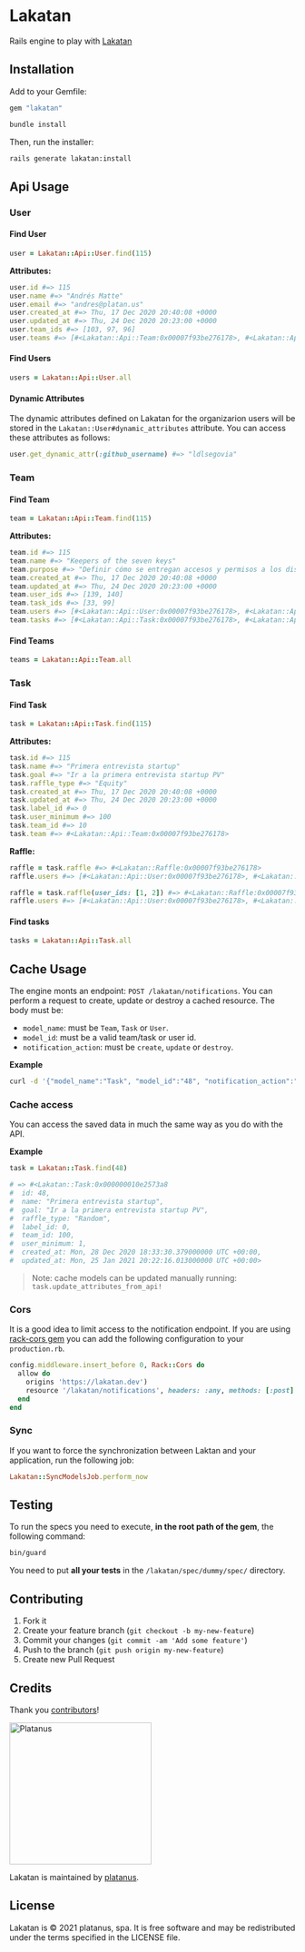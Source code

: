 # Lakatan

Rails engine to play with [Lakatan](https:/lakatan.dev)

## Installation

Add to your Gemfile:

```ruby
gem "lakatan"
```

```bash
bundle install
```

Then, run the installer:

```bash
rails generate lakatan:install
```

## Api Usage

### User

#### Find User

```ruby
user = Lakatan::Api::User.find(115)
```

**Attributes:**

```ruby
user.id #=> 115
user.name #=> "Andrés Matte"
user.email #=> "andres@platan.us"
user.created_at #=> Thu, 17 Dec 2020 20:40:08 +0000
user.updated_at #=> Thu, 24 Dec 2020 20:23:00 +0000
user.team_ids #=> [103, 97, 96]
user.teams #=> [#<Lakatan::Api::Team:0x00007f93be276178>, #<Lakatan::Api::Team:0x00007f93be276171]
```

#### Find Users

```ruby
users = Lakatan::Api::User.all
```
#### Dynamic Attributes

The dynamic attributes defined on Lakatan for the organizarion users will be stored in the `Lakatan::User#dynamic_attributes` attribute. You can access these attributes as follows:

```ruby
user.get_dynamic_attr(:github_username) #=> "ldlsegovia"
```

### Team

#### Find Team

```ruby
team = Lakatan::Api::Team.find(115)
```

**Attributes:**

```ruby
team.id #=> 115
team.name #=> "Keepers of the seven keys"
team.purpose #=> "Definir cómo se entregan accesos y permisos a los distintos sistemas que necesitamos dentro de Platanus."
team.created_at #=> Thu, 17 Dec 2020 20:40:08 +0000
team.updated_at #=> Thu, 24 Dec 2020 20:23:00 +0000
team.user_ids #=> [139, 140]
team.task_ids #=> [33, 99]
team.users #=> [#<Lakatan::Api::User:0x00007f93be276178>, #<Lakatan::Api::User:0x00007f93be276171]
team.tasks #=> [#<Lakatan::Api::Task:0x00007f93be276178>, #<Lakatan::Api::Task:0x00007f93be276171]
```

#### Find Teams

```ruby
teams = Lakatan::Api::Team.all
```

### Task

#### Find Task

```ruby
task = Lakatan::Api::Task.find(115)
```

**Attributes:**

```ruby
task.id #=> 115
task.name #=> "Primera entrevista startup"
task.goal #=> "Ir a la primera entrevista startup PV"
task.raffle_type #=> "Equity"
task.created_at #=> Thu, 17 Dec 2020 20:40:08 +0000
task.updated_at #=> Thu, 24 Dec 2020 20:23:00 +0000
task.label_id #=> 0
task.user_minimum #=> 100
task.team_id #=> 10
task.team #=> #<Lakatan::Api::Team:0x00007f93be276178>
```

**Raffle:**

```ruby
raffle = task.raffle #=> #<Lakatan::Raffle:0x00007f93be276178>
raffle.users #=> [#<Lakatan::Api::User:0x00007f93be276178>, #<Lakatan::Api::User:0x00007f93be276171]
```

```ruby
raffle = task.raffle(user_ids: [1, 2]) #=> #<Lakatan::Raffle:0x00007f93be276178>
raffle.users #=> [#<Lakatan::Api::User:0x00007f93be276178>, #<Lakatan::Api::User:0x00007f93be276171]
```

#### Find tasks

```ruby
tasks = Lakatan::Api::Task.all
```

## Cache Usage

The engine monts an endpoint: `POST /lakatan/notifications`. You can perform a request to create, update or destroy a cached resource. The body must be:

- `model_name`: must be `Team`, `Task` or `User`.
- `model_id`: must be a valid team/task or user id.
- `notification_action`: must be `create`, `update` or `destroy`.

**Example**

```bash
curl -d '{"model_name":"Task", "model_id":"48", "notification_action":"create"}' -H "Content-Type: application/json" -X POST http://localhost:3000/lakatan/notifications
```

### Cache access

You can access the saved data in much the same way as you do with the API. 

**Example**

```ruby
task = Lakatan::Task.find(48)

# => #<Lakatan::Task:0x000000010e2573a8
#  id: 48,
#  name: "Primera entrevista startup",
#  goal: "Ir a la primera entrevista startup PV",
#  raffle_type: "Random",
#  label_id: 0,
#  team_id: 100,
#  user_minimum: 1,
#  created_at: Mon, 28 Dec 2020 18:33:30.379000000 UTC +00:00,
#  updated_at: Mon, 25 Jan 2021 20:22:16.013000000 UTC +00:00>
```

> Note: cache models can be updated manually running: `task.update_attributes_from_api!`

### Cors

It is a good idea to limit access to the notification endpoint. If you are using [rack-cors gem](https://github.com/cyu/rack-cors) you can add the following configuration to your `production.rb`.

```ruby
config.middleware.insert_before 0, Rack::Cors do
  allow do
    origins 'https://lakatan.dev')
    resource '/lakatan/notifications', headers: :any, methods: [:post]
  end
end
```

### Sync

If you want to force the synchronization between Laktan and your application, run the following job:

```ruby
Lakatan::SyncModelsJob.perform_now
```

## Testing

To run the specs you need to execute, **in the root path of the gem**, the following command:

```bash
bin/guard
```

You need to put **all your tests** in the `/lakatan/spec/dummy/spec/` directory.

## Contributing

1. Fork it
2. Create your feature branch (`git checkout -b my-new-feature`)
3. Commit your changes (`git commit -am 'Add some feature'`)
4. Push to the branch (`git push origin my-new-feature`)
5. Create new Pull Request

## Credits

Thank you [contributors](https://github.com/platanus/lakatan/graphs/contributors)!

<img src="http://platan.us/gravatar_with_text.png" alt="Platanus" width="250"/>

Lakatan is maintained by [platanus](http://platan.us).

## License

Lakatan is © 2021 platanus, spa. It is free software and may be redistributed under the terms specified in the LICENSE file.
